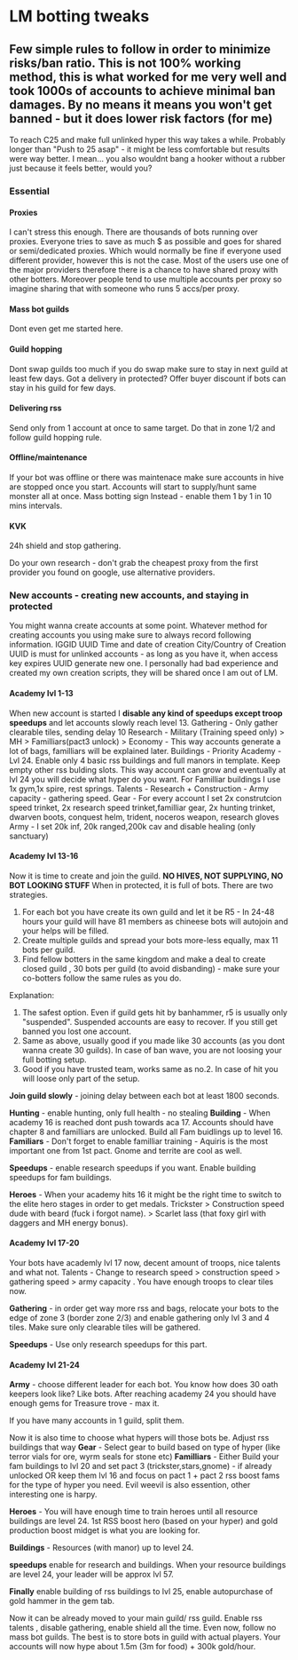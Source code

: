 # LM botting tweaks
## Few simple rules to follow in order to minimize risks/ban ratio. This is not 100% working method, this is what worked for me very well and took 1000s of accounts to achieve minimal ban damages. By no means it means you won't get banned - but it does lower risk factors (for me)
To reach C25 and make full unlinked hyper this way takes a while. Probably longer than "Push to 25 asap" - it might be less comfortable but results were way better.
I mean... you also wouldnt bang a hooker without a rubber just because it feels better, would you?

### Essential
#### Proxies
I can't stress this enough. There are thousands of bots running over proxies. Everyone tries to save as much $ as possible and goes for shared or semi/dedicated proxies.
Which would normally be fine if everyone used different provider, however this is not the case. Most of the users use one of the major providers therefore there is a chance to have shared proxy with other botters. Moreover people tend to use multiple accounts per proxy so imagine sharing that with someone who runs 5 accs/per proxy.
#### Mass bot guilds
Dont even get me started here.
#### Guild hopping
Dont swap guilds too much if you do swap make sure to stay in next guild at least few days. Got a delivery in protected? Offer buyer discount if bots can stay in his guild for few days.
#### Delivering rss
Send only from 1 account at once to same target. Do that in zone 1/2 and follow guild hopping rule.
#### Offline/maintenance
If your bot was offline or there was maintenace make sure accounts in hive are stopped once you start. Accounts will start to supply/hunt same monster all at once. Mass botting sign
Instead - enable them 1 by 1 in 10 mins intervals.
#### KVK
24h shield and stop gathering.


Do your own research - don't grab the cheapest proxy from the first provider you found on google, use alternative providers.

### New accounts - creating new accounts, and staying in protected
You might wanna create accounts at some point. Whatever method for creating accounts you using make sure to always record following information.
IGGID
UUID
Time and date of creation
City/Country of Creation
UUID is must for unlinked accounts - as long as you have it, when access key expires UUID generate new one.
I personally had bad experience and created my own creation scripts, they will be shared once I am out of LM.

#### Academy lvl 1-13
When new account is started I **disable any kind of speedups except troop speedups** and let accounts slowly reach level 13.
Gathering - Only gather clearable tiles, sending delay 10
Research - Military (Training speed only) > MH > Familliars(pact3 unlock) > Economy - This way accounts generate a lot of bags, familliars will be explained later.
Buildings - Priority Academy - Lvl 24. Enable only 4 basic rss buildings and full manors in template. Keep empty other rss bulding slots. This way account can grow and eventually at lvl 24 you will decide what hyper do you want. For Familliar buildings I use 1x gym,1x spire, rest springs.
Talents - Research + Construction - Army capacity - gathering speed.
Gear - For every account I set 2x construtcion speed trinket, 2x research speed trinket,familliar gear, 2x hunting trinket, dwarven boots, conquest helm, trident, noceros weapon, research gloves
Army - I set 20k inf, 20k ranged,200k cav and disable healing (only sanctuary)

#### Academy lvl 13-16
Now it is time to create and join the guild.
**NO HIVES, NOT SUPPLYING, NO BOT LOOKING STUFF**
When in protected, it is full of bots. There are two strategies.
1. For each bot you have create its own guild and let it be R5 - In 24-48 hours your guild will have 81 members as chineese bots will autojoin and your helps will be filled.
2. Create multiple guilds and spread your bots more-less equally, max 11 bots per guild.
3. Find fellow botters in the same kingdom and make a deal to create closed guild , 30 bots per guild (to avoid disbanding) - make sure your co-botters follow the same rules as you do.

Explanation:
1. The safest option. Even if guild gets hit by banhammer, r5 is usually only "suspended". Suspended accounts are easy to recover. If you still get banned you lost one account.
2. Same as above, usually good if you made like 30 accounts (as you dont wanna create 30 guilds). In case of ban wave, you are not loosing your full botting setup.
3. Good if you have trusted team, works same as no.2. In case of hit you will loose only part of the setup.

**Join guild slowly** - joining delay between each bot at least 1800 seconds.

**Hunting** - enable hunting, only full health - no stealing
**Building** - When academy 16 is reached dont push towards aca 17. Accounts should have chapter 8 and familliars are unlocked. Build all Fam buidlings up to level 16.
**Familiars** - Don't forget to enable familliar training - Aquiris is the most important one from 1st pact. Gnome and territe are cool as well.

**Speedups** - enable research speedups if you want. Enable building speedups for fam buildings.

**Heroes** - When your academy hits 16 it might be the right time to switch to the elite hero stages in order to get medals. Trickster > Construction speed dude with beard (fuck i forgot name). > Scarlet lass (that foxy girl with daggers and MH energy bonus).

#### Academy lvl 17-20
Your bots have academly lvl 17 now, decent amount of troops, nice talents and what not.
Talents - Change to research speed > construction speed > gathering speed > army capacity   . You have enough troops to clear tiles now.

**Gathering** - in order get way more rss and bags, relocate your bots to the edge of zone 3 (border zone 2/3) and enable gathering only lvl 3 and 4 tiles. Make sure only clearable tiles will be gathered.

**Speedups** - Use only research speedups for this part.

#### Academy lvl 21-24
**Army** - choose different leader for each bot. You know how does 30 oath keepers look like? Like bots.
After reaching academy 24 you should have enough gems for Treasure trove - max it.

If you have many accounts in 1 guild, split them.

Now it is also time to choose what hypers will those bots be. Adjust rss buildings that way
**Gear** - Select gear to build based on type of hyper (like terror vials for ore, wyrm seals for stone etc)
**Familliars** - Either Build your fam buildings to lvl 20 and set pact 3 (trickster,stars,gnome) - if already unlocked OR keep them lvl 16 and focus on  pact 1 + pact 2 rss boost fams for the type of hyper you need. Evil weevil is also essention, other interesting one is harpy.

**Heroes** - You will have enough time to train heroes until all resource buildings are level 24. 1st RSS boost hero (based on your hyper) and gold production boost midget is what you are looking for.

**Buildings** - Resources (with manor) up to level 24.

**speedups** enable for research and buildings.
When your resource buildings are level 24, your leader will be approx lvl 57.

**Finally** enable building of rss buildings to lvl 25, enable autopurchase of gold hammer in the gem tab.

Now it can be already moved to your main guild/ rss guild. Enable rss talents , disable gathering, enable shield all the time. Even now, follow no mass bot guilds. The best is to store bots in guild with actual players. Your accounts will now hype about 1.5m (3m for food) + 300k gold/hour.

#### 

